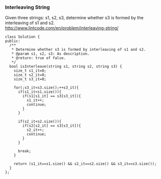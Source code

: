 
### Interleaving String
Given three strings: s1, s2, s3, determine whether s3 is formed by the interleaving of s1 and s2.  
http://www.lintcode.com/en/problem/interleaving-string/

```
class Solution {
public:
  /**
   * Determine whether s3 is formed by interleaving of s1 and s2.
   * @param s1, s2, s3: As description.
   * @return: true of false.
   */
  bool isInterleave(string s1, string s2, string s3) {
    size_t s1_it=0;
    size_t s2_it=0;
    size_t s3_it=0;

    for(;s3_it<s3.size();++s3_it){
      if(s1_it<s1.size()){
        if(s1[s1_it] == s3[s3_it]){
          s1_it++;
          continue;
        }
      }

      if(s2_it<s2.size()){
        if(s2[s2_it] == s3[s3_it]){
          s2_it++;
          continue;
        }
      }

      break;
    }

    return (s1_it==s1.size() && s2_it==s2.size() && s3_it==s3.size());
  }
};
```